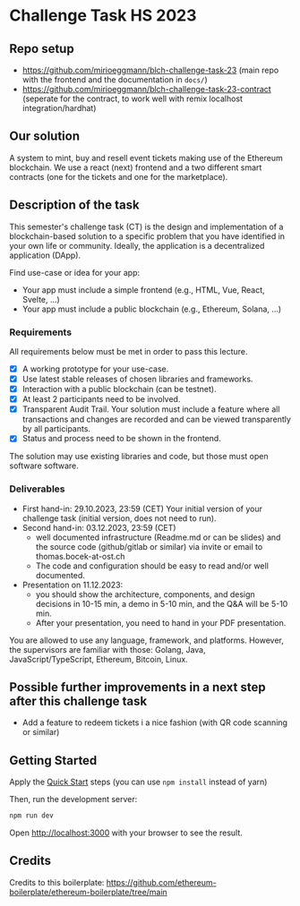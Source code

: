 # Challenge Task HS 2023
## Repo setup
- https://github.com/mirioeggmann/blch-challenge-task-23 (main repo with the frontend and the documentation in `docs/`)
- https://github.com/mirioeggmann/blch-challenge-task-23-contract (seperate for the contract, to work well with remix localhost integration/hardhat)

## Our solution
A system to mint, buy and resell event tickets making use of the Ethereum blockchain.
We use a react (next) frontend and a two different smart contracts (one for the tickets and one for the marketplace).

## Description of the task
This semester's challenge task (CT) is the design and implementation of a blockchain-based solution to a specific problem that you have identified in your own life or community. 
Ideally, the application is a decentralized application (DApp).

Find use-case or idea for your app:
- Your app must include a simple frontend (e.g., HTML, Vue, React, Svelte, ...)
- Your app must include a public blockchain (e.g., Ethereum, Solana, ...)

### Requirements
All requirements below must be met in order to pass this lecture.
- [x] A working prototype for your use-case.
- [x] Use latest stable releases of chosen libraries and frameworks.
- [x] Interaction with a public blockchain (can be testnet).
- [x] At least 2 participants need to be involved.
- [x] Transparent Audit Trail. Your solution must include a feature where all transactions and changes are recorded and can be viewed transparently by all participants.
- [x] Status and process need to be shown in the frontend.

The solution may use existing libraries and code, but those must open software software.

### Deliverables
- First hand-in: 29.10.2023, 23:59 (CET) Your initial version of your challenge task (initial version, does not need to run). 
- Second hand-in: 03.12.2023, 23:59 (CET)
  - well documented infrastructure (Readme.md or can be slides) and the source code (github/gitlab or similar) via invite or email to thomas.bocek-at-ost.ch 
  - The code and configuration should be easy to read and/or well documented. 
- Presentation on 11.12.2023:
  - you should show the architecture, components, and design decisions in 10-15 min, a demo in 5-10 min, and the Q&A will be 5-10 min. 
  - After your presentation, you need to hand in your PDF presentation.

You are allowed to use any language, framework, and platforms. 
However, the supervisors are familiar with those: Golang, Java, JavaScript/TypeScript, Ethereum, Bitcoin, Linux.

## Possible further improvements in a next step after this challenge task
- Add a feature to redeem tickets i a nice fashion (with QR code scanning or similar)

## Getting Started

Apply the [Quick Start](https://github.com/ethereum-boilerplate/ethereum-boilerplate?tab=readme-ov-file#-quick-start) steps (you can use `npm install` instead of yarn)

Then, run the development server:
```bash
npm run dev
```

Open [http://localhost:3000](http://localhost:3000) with your browser to see the result.

## Credits

Credits to this boilerplate: https://github.com/ethereum-boilerplate/ethereum-boilerplate/tree/main

